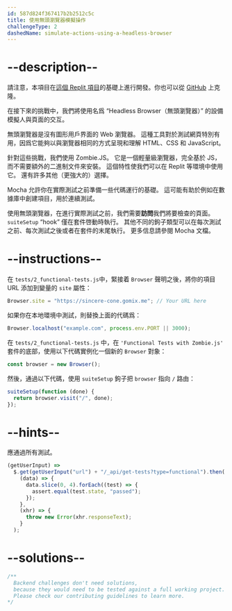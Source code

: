 ```yaml
---
id: 587d824f367417b2b2512c5c
title: 使用無頭瀏覽器模擬操作
challengeType: 2
dashedName: simulate-actions-using-a-headless-browser
---
```


# --description--

請注意，本項目在[這個 Replit 項目](https://replit.com/github/freeCodeCamp/boilerplate-mochachai)的基礎上進行開發。你也可以從 [GitHub](https://repl.it/github/freeCodeCamp/boilerplate-mochachai) 上克隆。

在接下來的挑戰中，我們將使用名爲 “Headless Browser（無頭瀏覽器）” 的設備模擬人與頁面的交互。

無頭瀏覽器是沒有圖形用戶界面的 Web 瀏覽器。 這種工具對於測試網頁特別有用，因爲它能夠以與瀏覽器相同的方式呈現和理解 HTML、CSS 和 JavaScript。

針對這些挑戰，我們使用 Zombie.JS。 它是一個輕量級瀏覽器，完全基於 JS，而不需要額外的二進制文件來安裝。 這個特性使我們可以在 Replit 等環境中使用它。 還有許多其他（更強大的）選擇。

Mocha 允許你在實際測試之前準備一些代碼運行的基礎。 這可能有助於例如在數據庫中創建項目，用於連續測試。

使用無頭瀏覽器，在進行實際測試之前，我們需要**訪問**我們將要檢查的頁面。 `suiteSetup` “hook” 僅在套件啓動時執行。 其他不同的鉤子類型可以在每次測試之前、每次測試之後或者在套件的末尾執行。 更多信息請參閱 Mocha 文檔。

# --instructions--

在 `tests/2_functional-tests.js`中，緊接着 `Browser` 聲明之後，將你的項目 URL 添加到變量的 `site` 屬性：

```js
Browser.site = "https://sincere-cone.gomix.me"; // Your URL here
```

如果你在本地環境中測試，則替換上面的代碼爲：

```js
Browser.localhost("example.com", process.env.PORT || 3000);
```

在 `tests/2_functional-tests.js` 中，在 `'Functional Tests with Zombie.js'` 套件的底部，使用以下代碼實例化一個新的 `Browser` 對象：

```js
const browser = new Browser();
```

然後，通過以下代碼，使用 `suiteSetup` 鉤子把 `browser` 指向 `/` 路由：

```js
suiteSetup(function (done) {
  return browser.visit("/", done);
});
```

# --hints--

應通過所有測試。

```js
(getUserInput) =>
  $.get(getUserInput("url") + "/_api/get-tests?type=functional").then(
    (data) => {
      data.slice(0, 4).forEach((test) => {
        assert.equal(test.state, "passed");
      });
    },
    (xhr) => {
      throw new Error(xhr.responseText);
    }
  );
```

# --solutions--

```js
/**
  Backend challenges don't need solutions, 
  because they would need to be tested against a full working project. 
  Please check our contributing guidelines to learn more.
*/
```
